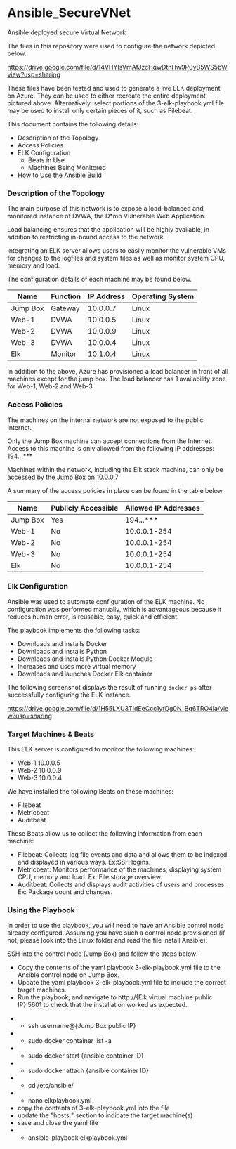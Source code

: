 # Ansible_SecureVNet
Ansible deployed secure Virtual Network

The files in this repository were used to configure the network depicted below.

https://drive.google.com/file/d/14VHYIsVmAfJzcHqwDtnHw9P0yB5WS5bV/view?usp=sharing

These files have been tested and used to generate a live ELK deployment on Azure. They can be used to either recreate the entire deployment pictured above. Alternatively, select portions of the 3-elk-playbook.yml file may be used to install only certain pieces of it, such as Filebeat.

This document contains the following details:
- Description of the Topology
- Access Policies
- ELK Configuration
  - Beats in Use
  - Machines Being Monitored
- How to Use the Ansible Build


### Description of the Topology

The main purpose of this network is to expose a load-balanced and monitored instance of DVWA, the D*mn Vulnerable Web Application.

Load balancing ensures that the application will be highly available, in addition to restricting in-bound access to the network.

Integrating an ELK server allows users to easily monitor the vulnerable VMs for changes to the logfiles and system files as well as monitor system CPU, memory and load.

The configuration details of each machine may be found below.

| Name     | Function | IP Address | Operating System |
|----------|----------|------------|------------------|
| Jump Box | Gateway  | 10.0.0.7   | Linux            |
| Web-1    | DVWA     | 10.0.0.5   | Linux            |  
| Web-2    | DVWA     | 10.0.0.9   | Linux            |
| Web-3    | DVWA     | 10.0.0.4   | Linux            |
| Elk      | Monitor  | 10.1.0.4   | Linux            |

In addition to the above, Azure has provisioned a load balancer in front of all machines except for the jump box. The load balancer has 1 availability zone for Web-1, Web-2 and Web-3.

### Access Policies

The machines on the internal network are not exposed to the public Internet. 

Only the Jump Box machine can accept connections from the Internet. Access to this machine is only allowed from the following IP addresses: 194.***.***.***

Machines within the network, including the Elk stack machine, can only be accessed by the Jump Box on 10.0.0.7

A summary of the access policies in place can be found in the table below.

| Name     | Publicly Accessible | Allowed IP Addresses |
|----------|---------------------|----------------------|
| Jump Box | Yes                 | 194.***.***.***      |
| Web-1    | No                  | 10.0.0.1-254         |
| Web-2    | No                  | 10.0.0.1-254         |
| Web-3    | No                  | 10.0.0.1-254         |
| Elk      | No                  | 10.0.0.1-254         |

### Elk Configuration

Ansible was used to automate configuration of the ELK machine. No configuration was performed manually, which is advantageous because it reduces human error, is reusable, easy, quick and efficient. 

The playbook implements the following tasks:
- Downloads and installs Docker
- Downloads and installs Python
- Downloads and installs Python Docker Module
- Increases and uses more virtual memory
- Downloads and launches Docker Elk container

The following screenshot displays the result of running `docker ps` after successfully configuring the ELK instance.

https://drive.google.com/file/d/1H55LXU3TIdEeCcc1yfDg0N_Bq6TRO4la/view?usp=sharing

### Target Machines & Beats
This ELK server is configured to monitor the following machines:
- Web-1 10.0.0.5
- Web-2 10.0.0.9
- Web-3 10.0.0.4

We have installed the following Beats on these machines:
- Filebeat
- Metricbeat
- Auditbeat

These Beats allow us to collect the following information from each machine:
- Filebeat: Collects log file events and data and allows them to be indexed and displayed in various ways. Ex:SSH logins.
- Metricbeat: Monitors performance of the machines, displaying system CPU, memory and load. Ex: File storage overview.
- Auditbeat: Collects and displays audit activities of users and processes. Ex: Package count and changes.

### Using the Playbook
In order to use the playbook, you will need to have an Ansible control node already configured. Assuming you have such a control node provisioned (if not, please look into the Linux folder and read the file install Ansible): 

SSH into the control node (Jump Box) and follow the steps below:
- Copy the contents of the yaml playbook 3-elk-playbook.yml file to the Ansible control node on Jump Box.
- Update the yaml playbook 3-elk-playbook.yml file to include the correct target machines.
- Run the playbook, and navigate to http://{Elk virtual machine public IP}:5601 to check that the installation worked as expected.

* - ssh username@{Jump Box public IP}
* - sudo docker container list -a
* - sudo docker start {ansible container ID}
* - sudo docker attach {ansible container ID}
* - cd /etc/ansible/
* - nano elkplaybook.yml
* copy the contents of 3-elk-playbook.yml into the file 
* update the "hosts:" section to indicate the target machine(s)
* save and close the yaml file
* - ansible-playbook elkplaybook.yml
